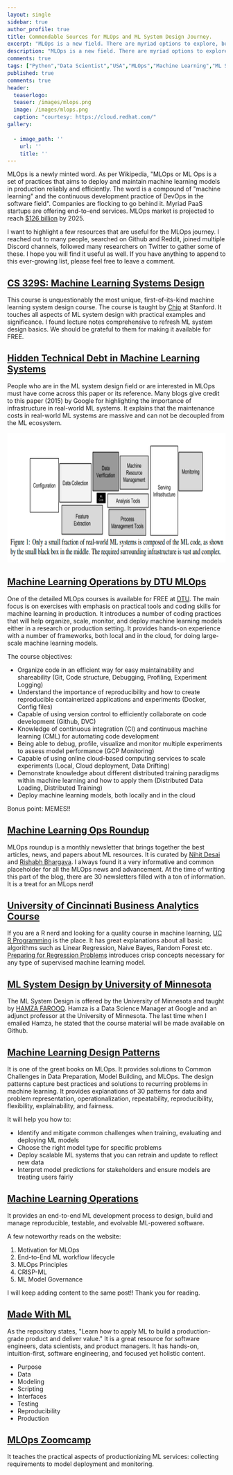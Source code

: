 ```yaml
---
layout: single
sidebar: true
author_profile: true
title: Commendable Sources for MLOps and ML System Design Journey.
excerpt: "MLOps is a new field. There are myriad options to explore, but we don't have enough out to refer."
description: "MLOps is a new field. There are myriad options to explore, but we don't have enough out to refer. I tried to connect with many people over the period to learn and gather the best resources."
comments: true
tags: ["Python","Data Scientist","USA","MLOps","Machine Learning","ML System Design"]
published: true
comments: true
header:
  teaserlogo:
  teaser: /images/mlops.png
  image: /images/mlops.png
  caption: "courtesy: https://cloud.redhat.com/"
gallery:

  - image_path: ''
    url: ''
    title: ''
---
```

MLOps is a newly minted word. As per Wikipedia, "MLOps or ML Ops is a set of practices that aims to deploy and maintain machine learning models in production reliably and efficiently. The word is a compound of "machine learning" and the continuous development practice of DevOps in the software field". Companies are flocking to go behind it. Myriad PaaS startups are offering end-to-end services. MLOps market is projected to reach [$126 billion](https://neu.ro/2021-mlops-platforms-vendor-analysis-report/) by 2025.

I want to highlight a few resources that are useful for the MLOps journey. I reached out to many people, searched on Github and Reddit, joined multiple Discord channels, followed many researchers on Twitter to gather some of these. I hope you will find it useful as well. If you have anything to append to this ever-growing list, please feel free to leave a comment.

## [CS 329S: Machine Learning Systems Design](https://stanford-cs329s.github.io/syllabus.html)

This course is unquestionably the most unique, first-of-its-kind machine learning system design course. The course is taught by [Chip](https://twitter.com/chipro) at Stanford. It touches all aspects of ML system design with practical examples and significance. I found lecture notes comprehensive to refresh ML system design basics. We should be grateful to them for making it available for FREE.

## [Hidden Technical Debt in Machine Learning Systems](https://proceedings.neurips.cc/paper/2015/file/86df7dcfd896fcaf2674f757a2463eba-Paper.pdf)

People who are in the ML system design field or are interested in MLOps must have come across this paper or its reference. Many blogs give credit to this paper (2015) by Google for highlighting the importance of infrastructure in real-world ML systems. It explains that the maintenance costs in real-world ML systems are massive and can not be decoupled from the ML ecosystem.

<p align="center">
  <img width="550" height="300" src="/images/mlops_res1.PNG">
</p>

## [Machine Learning Operations by DTU MLOps](https://skaftenicki.github.io/dtu_mlops/)

One of the detailed MLOps courses is available for FREE at [DTU](https://kurser.dtu.dk/course/02476). The main focus is on exercises with emphasis on practical tools and coding skills for machine learning in production. It introduces a number of coding practices that will help organize, scale, monitor, and deploy machine learning models either in a research or production setting. It provides hands-on experience with a number of frameworks, both local and in the cloud, for doing large-scale machine learning models.

The course objectives:

* Organize code in an efficient way for easy maintainability and shareability (Git, Code structure, Debugging, Profiling, Experiment Logging)
* Understand the importance of reproducibility and how to create reproducible containerized applications and experiments (Docker, Config files)
* Capable of using version control to efficiently collaborate on code development (Github, DVC)
* Knowledge of continuous integration (CI) and continuous machine learning (CML) for automating code development
* Being able to debug, profile, visualize and monitor multiple experiments to assess model performance (GCP Monitoring)
* Capable of using online cloud-based computing services to scale experiments (Local, Cloud deployment, Data Drifting)
* Demonstrate knowledge about different distributed training paradigms within machine learning and how to apply them (Distributed Data Loading, Distributed Training)
* Deploy machine learning models, both locally and in the cloud

Bonus point: MEMES!!

## [Machine Learning Ops Roundup](https://mlopsroundup.substack.com/p/issue-15-ai-for-self-driving-at-tesla?s=r&sort=community)

MLOps roundup is a monthly newsletter that brings together the best articles, news, and papers about ML resources. It is curated by [Nihit Desai](https://twitter.com/nihit_desai) and [Rishabh Bhargava](https://twitter.com/rish_bhargava).  I always found it a very informative and common placeholder for all the MLOps news and advancement. At the time of writing this part of the blog, there are 30 newsletters filled with a ton of information. It is a treat for an MLops nerd!

## [University of Cincinnati Business Analytics Course](http://uc-r.github.io/predictive)

If you are a R nerd and looking for a quality course in machine learning, [UC R Programming](https://twitter.com/LindnerCollege) is the place. It has great explanations about all basic algorithms such as Linear Regression, Naive Bayes, Random Forest etc. [Preparing for Regression Problems](http://uc-r.github.io/regression_preparation) introduces crisp concepts necessary for any type of supervised machine learning model.

## [ML System Design by University of Minnesota](https://mlsystemdesign-6490.github.io/)

The ML System Design is offered by the University of Minnesota and taught by [HAMZA FAROOQ](https://www.linkedin.com/in/hamzafarooq/). Hamza is a Data Science Manager at Google and an adjunct professor at the University of Minnesota. The last time when I emailed Hamza, he stated that the course material will be made available on Github.

## [Machine Learning Design Patterns](https://www.amazon.com/Machine-Learning-Design-Patterns-Preparation/dp/1098115783/ref=pd_lpo_1?pd_rd_i=1098115783&psc=1)

It is one of the great books on MLOps. It provides solutions to Common Challenges in Data Preparation, Model Building, and MLOps. 
The design patterns capture best practices and solutions to recurring problems in machine learning. It provides explanations of 30 patterns for data and problem representation, operationalization, repeatability, reproducibility, flexibility, explainability, and fairness.

It will help you how to:

* Identify and mitigate common challenges when training, evaluating and deploying ML models
* Choose the right model type for specific problems
* Deploy scalable ML systems that you can retrain and update to reflect new data
* Interpret model predictions for stakeholders and ensure models are treating users fairly

## [Machine Learning Operations](https://ml-ops.org/#gettingstarted)

It provides an end-to-end ML development process to design, build and manage reproducible, testable, and evolvable ML-powered software.

A few noteworthy reads on the website:

1. Motivation for MLOps
2. End-to-End ML workflow lifecycle
3. MLOps Principles
4. CRISP-ML
5. ML Model Governance

I will keep adding content to the same post!! Thank you for reading.

## [Made With ML](https://madewithml.com/)

As the repository states, "Learn how to apply ML to build a production-grade product and deliver value." It is a great resource for software engineers, data scientists, and product managers. It has hands-on, intuition-first, software engineering, and focused yet holistic content.

* Purpose
* Data
* Modeling
* Scripting
* Interfaces
* Testing
* Reproducibility
* Production

## [MLOps Zoomcamp](https://github.com/DataTalksClub/mlops-zoomcamp)

It teaches the practical aspects of productionizing ML services: collecting requirements to model deployment and monitoring.
